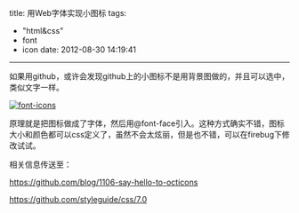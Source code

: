 title: 用Web字体实现小图标
tags:
  - "html&css"
  - font
  - icon
date: 2012-08-30 14:19:41
---

如果用github，或许会发现github上的小图标不是用背景图做的，并且可以选中，类似文字一样。

[![](http://cssor.com/wp-content/uploads/2012/08/font-icons.png "font-icons")](http://cssor.com/wp-content/uploads/2012/08/font-icons.png)

原理就是把图标做成了字体，然后用@font-face引入。这种方式确实不错，图标大小和颜色都可以css定义了，虽然不会太炫丽，但是也不错，可以在firebug下修改试试。

相关信息传送至：

https://github.com/blog/1106-say-hello-to-octicons

https://github.com/styleguide/css/7.0